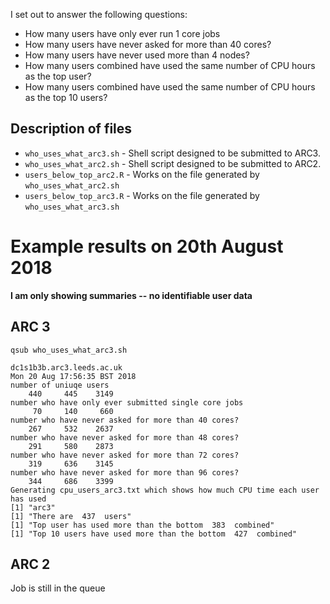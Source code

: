 I set out to answer the following questions:

* How many users have only ever run 1 core jobs
* How many users have never asked for more than 40 cores?
* How many users have never used more than 4 nodes?
* How many users combined have used the same number of CPU hours as the top user?
* How many users combined have used the same number of CPU hours as the top 10 users?

## Description of files

* `who_uses_what_arc3.sh` - Shell script designed to be submitted to ARC3.
* `who_uses_what_arc2.sh` - Shell script designed to be submitted to ARC2.
* `users_below_top_arc2.R` - Works on the file generated by `who_uses_what_arc2.sh`
* `users_below_top_arc3.R` - Works on the file generated by `who_uses_what_arc3.sh`

# Example results on 20th August 2018

**I am only showing summaries -- no identifiable user data** 

## ARC 3

`qsub who_uses_what_arc3.sh`

```
dc1s1b3b.arc3.leeds.ac.uk
Mon 20 Aug 17:56:35 BST 2018
number of uniuqe users
    440     445    3149
number who have only ever submitted single core jobs
     70     140     660
number who have never asked for more than 40 cores?
    267     532    2637
number who have never asked for more than 48 cores?
    291     580    2873
number who have never asked for more than 72 cores?
    319     636    3145
number who have never asked for more than 96 cores?
    344     686    3399
Generating cpu_users_arc3.txt which shows how much CPU time each user has used
[1] "arc3"
[1] "There are  437  users"
[1] "Top user has used more than the bottom  383  combined"
[1] "Top 10 users have used more than the bottom  427  combined"
``` 


## ARC 2

Job is still in the queue
